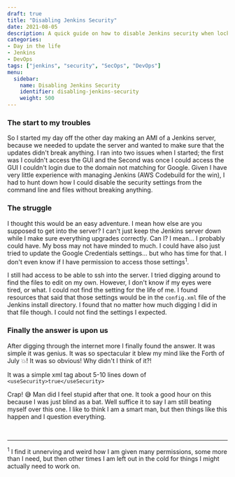 ```yaml
---
draft: true
title: "Disabling Jenkins Security"
date: 2021-08-05
description: A quick guide on how to disable Jenkins security when locked out of the UI.
categories:
- Day in the life
- Jenkins
- DevOps
tags: ["jenkins", "security", "SecOps", "DevOps"]
menu:
  sidebar:
    name: Disabling Jenkins Security
    identifier: disabling-jenkins-security
    weight: 500
---
```

### The start to my troubles

So I started my day off the other day making an AMI of a Jenkins server, because we needed to update the server and wanted to make sure that the updates didn't break anything. I ran into two issues when I started; the first was I couldn't access the GUI and the Second was once I could access the GUI I couldn't login due to the domain not matching for Google. Given I have very little experience with managing Jenkins (AWS Codebuild for the win), I had to hunt down how I could disable the security settings from the command line and files without breaking anything.

### The struggle
I thought this would be an easy adventure. I mean how else are you supposed to get into the server? I can't just keep the Jenkins server down while I make sure everything upgrades correctly. Can I? I mean... I probably could have. My boss may not have minded to much. I could have also just tried to update the Google Credentials settings... but who has time for that. I don't even know if I have permission to access those settings<sup>1</sup>.

I still had access to be able to ssh into the server. I tried digging around to find the files to edit on my own. However, I don't know if my eyes were tired, or what. I could not find the setting for the life of me. I found resources that said that those settings would be in the ``config.xml`` file of the Jenkins install directory. I found that no matter how much digging I did in that file though. I could not find the settings I expected.

### Finally the answer is upon us
After digging through the internet more I finally found the answer. It  was simple it was genius. It was so spectacular it blew my mind like the Forth of July :boom:! It was so obvious! Why didn't I think of it?!

It was a simple xml tag about 5-10 lines down of ``<useSecurity>true</useSecurity>``

Crap! :sweat_smile: Man did I feel stupid after that one. It took a good hour on this because I was just blind as a bat. Well suffice it to say I am still beating myself over this one. I like to think I am a smart man, but then things like this happen and I question everything.


<br /><hr/>
<sup>1</sup> I find it unnerving and weird how I am given many permissions, some more than I need, but then other times I am left out in the cold for things I might actually need to work on.
